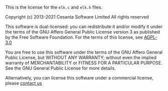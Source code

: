 This is the license for the `elk.c` and `elk.h` files.

Copyright (c) 2013-2021 Cesanta Software Limited
All rights reserved

This software is dual-licensed: you can redistribute it and/or modify
it under the terms of the GNU Affero General Public License version 3 as
published by the Free Software Foundation. For the terms of this
license, see [AGPL-3.0](http://www.fsf.org/licensing/licenses/agpl-3.0.html)

You are free to use this software under the terms of the GNU Affero General
Public License, but WITHOUT ANY WARRANTY; without even the implied
warranty of MERCHANTABILITY or FITNESS FOR A PARTICULAR PURPOSE.
See the GNU General Public License for more details.

Alternatively, you can license this software under a commercial
license, please [contact us](https://cesanta.com/contact.html)
